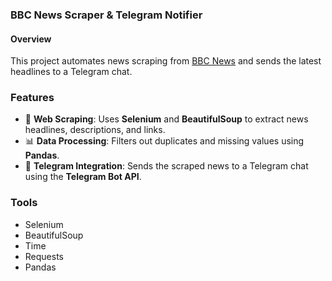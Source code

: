 ### **BBC News Scraper & Telegram Notifier**  

#### Overview
This project automates news scraping from [BBC News](https://www.bbc.com/) and sends the latest headlines to a Telegram chat.  

### Features  
- 🚀 **Web Scraping**: Uses **Selenium** and **BeautifulSoup** to extract news headlines, descriptions, and links.  
- 📊 **Data Processing**: Filters out duplicates and missing values using **Pandas**.  
- 📩 **Telegram Integration**: Sends the scraped news to a Telegram chat using the **Telegram Bot API**.  

### Tools
- Selenium  
- BeautifulSoup 
- Time
- Requests 
- Pandas   

  
